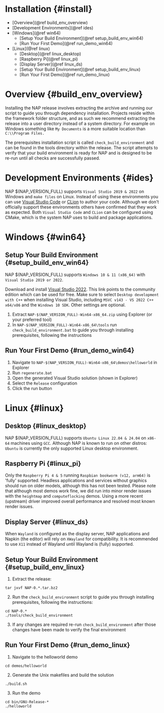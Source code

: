 Installation {#install}
=======================

*	[Overview](@ref build_env_overview)
*	[Development Environments](@ref ides)
*	[Windows](@ref win64)
	*	[Setup Your Build Environment](@ref setup_build_env_win64)
	*	[Run Your First Demo](@ref run_demo_win64)
*	[Linux](@ref linux) 
	*	[Desktop](@ref linux_desktop)
	*	[Raspberry Pi](@ref linux_pi)
	*	[Display Server](@ref linux_ds)
	*	[Setup Your Build Environment](@ref setup_build_env_linux)
	*	[Run Your First Demo](@ref run_demo_linux)

# Overview {#build_env_overview}

Installing the NAP release involves extracting the archive and running our script to guide you through dependency installation. Projects reside within the framework folder structure, and as such we recommend extracting the release into a user directory instead of a system directory. For example on Windows something like `My Documents` is a more suitable location than `C:\\Program Files.`

The prerequisites installation script is called `check_build_environment` and can be found in the tools directory within the release.  The script attempts to verify that your build environment is ready for NAP and is designed to be re-run until all checks are successfully passed.

# Development Environments {#ides}

NAP $(NAP_VERSION_FULL) supports `Visual Studio 2019 & 2022` on Windows and `make files` on Linux. Instead of using these environments you can use [Visual Studio Code](https://code.visualstudio.com/) or [CLion](https://www.jetbrains.com/clion) to author your code. Although we don't officially support these environments others have confirmed that they work as expected. Both `Visual Studio Code` and `CLion` can be configured using CMake, which is the system NAP uses to build and package applications.

# Windows {#win64}

## Setup Your Build Environment {#setup_build_env_win64}

NAP $(NAP_VERSION_FULL) supports `Windows 10 & 11 (x86_64)` with `Visual Studio 2019 or 2022`.

Download and install <a href="https://visualstudio.microsoft.com/downloads/" target="_blank">Visual Studio 2022</a>. This link points to the community edition which can be used for free. Make sure to select `Desktop development with C++` when installing Visual Studio, including `MSVC v143 - VS 2022 C++ x64/x86` and the `Windows 10 SDK`. Other settings are optional.

1. Extract `NAP-$(NAP_VERSION_FULL)-Win64-x86_64.zip` using Explorer (or your preferred tool)
2. In `NAP-$(NAP_VERSION_FULL)-Win64-x86_64\tools` run `check_build_environment.bat` to guide you through installing prerequisites, following the instructions

## Run Your First Demo {#run_demo_win64}

1. Navigate to `NAP-$(NAP_VERSION_FULL)-Win64-x86_64\demos\helloworld` in Explorer
2. Run `regenerate.bat`
3. Open the generated Visual Studio solution (shown in Explorer)
4. Select the `Release` configuration
5. Click the run button

# Linux {#linux}

## Desktop {#linux_desktop}

NAP $(NAP_VERSION_FULL) supports `Ubuntu Linux 22.04 & 24.04` on `x86-64` machines using `GCC`. Although NAP is known to run on other distros: `Ubuntu` is currently the only supported Linux desktop environment.

## Raspberry Pi {#linux_pi}

Only the `Raspberry Pi 4 & 5` running `Raspbian bookworm (v12, arm64)` is 'fully' supported. Headless applications and services without graphics should run on older models, although this has not been tested. Please note that although most demos work fine, we did run into minor render issues with the `heightmap` and `computeflocking` demos. Using a more recent (upstream) driver improved overall performance and resolved most known render issues.

## Display Server {#linux_ds}

When `Wayland` is configured as the display server, NAP applications and Napkin (the editor) will rely on `XWayland` for compatibility. It is recommended to use `X11` instead of Wayland until Wayland is (fully) supported.

## Setup Your Build Environment {#setup_build_env_linux}

1. Extract the release:
```
tar jxvf NAP-0.*.tar.bz2
```
2. Run the `check_build_environment` script to guide you through installing prerequisites, following the instructions:
```
cd NAP-0.*
./tools/check_build_environment
```
3. If any changes are required re-run `check_build_environment` after those changes have been made to verify the final environment

## Run Your First Demo {#run_demo_linux}

1. Navigate to the helloworld demo
```
cd demos/helloworld
```
2. Generate the Unix makefiles and build the solution
```
./build.sh
```
3. Run the demo
```
cd bin/GNU-Release-*
./helloworld
```